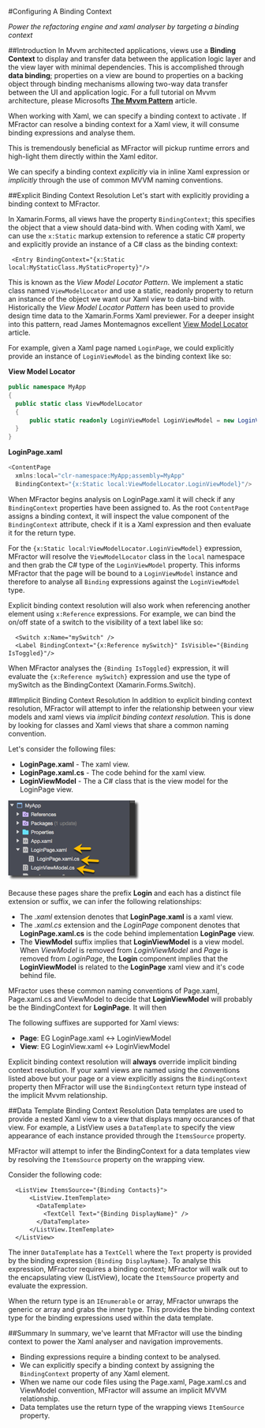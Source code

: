 
#Configuring A Binding Context

*Power the refactoring engine and xaml analyser by targeting a binding context*

##Introduction
In Mvvm architected applications, views use a **Binding Context** to display and transfer data between the application logic layer and the view layer with minimal dependencies. This is accomplished through **data binding**; properties on a view are bound to properties on a backing object through binding mechanisms allowing two-way data transfer between the UI and application logic. For a full tutorial on Mvvm architecture, please Microsofts [**The Mvvm Pattern**](https://msdn.microsoft.com/en-us/library/hh848246.aspx) article.

When working with Xaml, we can specify a binding context to activate . If MFractor can resolve a binding context for a Xaml view, it will consume binding expressions and analyse them.


This is tremendously beneficial as MFractor will pickup runtime errors and high-light them directly within the Xaml editor.

We can specify a binding context *explicitly* via in inline Xaml expression or *implicitly* through the use of common MVVM naming conventions.

##Explicit Binding Context Resolution
Let's start with explicitly providing a binding context to MFractor.

In Xamarin.Forms, all views have the property `BindingContext`; this specifies the object that a view should data-bind with. When coding with Xaml, we can use the `x:Static` markup extension to reference a static C# property and explicitly provide an instance of a C# class as the binding context:

```
 <Entry BindingContext="{x:Static local:MyStaticClass.MyStaticProperty}"/>
```

This is known as the *View Model Locator Pattern*. We implement a static class named `ViewModelLocator` and use a static, readonly property to return an instance of the object we want our Xaml view to data-bind with. Historically the *View Model Locator Pattern* has been used to provide design time data to the Xamarin.Forms Xaml previewer. For a deeper insight into this pattern, read James Montemagnos excellent [View Model Locator](http://motzcod.es/post/143702671962/xamarinforms-xaml-previewer-design-time-data) article.

For example, given a Xaml page named `LoginPage`, we could explicitly provide an instance of `LoginViewModel` as the binding context like so:

**View Model Locator**
```cs
public namespace MyApp
{
  public static class ViewModelLocator
  {
      public static readonly LoginViewModel LoginViewModel = new LoginViewModel();
  }
}
```

**LoginPage.xaml**
```cs
<ContentPage
  xmlns:local="clr-namespace:MyApp;assembly=MyApp"
  BindingContext="{x:Static local:ViewModelLocator.LoginViewModel}"/>
```

When MFractor begins analysis on LoginPage.xaml it will check if any `BindingContext` properties have been assigned to. As the root `ContentPage` assigns a binding context, it will inspect the value component of the `BindingContext` attribute, check if it is a Xaml expression and then evaluate it for the return type.

For the `{x:Static local:ViewModelLocator.LoginViewModel}` expression, MFractor will resolve the `ViewModelLocator` class in the `local` namespace and then grab the C# type of the `LoginViewModel` property. This informs MFractor that the page will be bound to a `LoginViewModel` instance and therefore to analyse all `Binding` expressions against the `LoginViewModel` type.

Explicit binding context resolution will also work when referencing another element using `x:Reference` expressions. For example, we can bind the on/off state of a switch to the visibility of a text label like so:

```
  <Switch x:Name="mySwitch" />
  <Label BindingContext="{x:Reference mySwitch}" IsVisible="{Binding IsToggled}"/>
```

When MFractor analyses the `{Binding IsToggled}` expression, it will evaluate the `{x:Reference mySwitch}` expression and use the type of mySwitch as the BindingContext (Xamarin.Forms.Switch).

##Implicit Binding Context Resolution
In addition to explicit binding context resolution, MFractor will attempt to infer the relationship between your view models and xaml views via *implicit binding context resolution*. This is done by looking for classes and Xaml views that share a common naming convention.

Let's consider the following files:

 * **LoginPage.xaml** - The xaml view.
 * **LoginPage.xaml.cs** - The code behind for the xaml view.
 * **LoginViewModel** - The a C# class that is the view model for the LoginPage view.

![mvvm relationships](/img/forms/implicit-mvvm-relationship.png)

Because these pages share the prefix **Login** and each has a distinct file extension or suffix, we can infer the following relationships:

  * The *.xaml* extension denotes that **LoginPage.xaml** is a xaml view.
  * The *.xaml.cs* extension and the *LoginPage* component denotes that **LoginPage.xaml.cs** is the code behind implementation **LoginPage** view.
  * The **ViewModel** suffix implies that **LoginViewModel** is a view model. When *ViewModel* is removed from *LoginViewModel* and *Page* is removed from *LoginPage*, the **Login** component implies that the **LoginViewModel** is related to the **LoginPage** xaml view and it's code behind file.

MFractor uses these common naming conventions of Page.xaml, Page.xaml.cs and ViewModel to decide that **LoginViewModel** will probably be the BindingContext for **LoginPage**. It will then

The following suffixes are supported for Xaml views:

 * **Page**: EG LoginPage.xaml <-> LoginViewModel
 * **View**: EG LoginView.xaml <-> LoginViewModel

Explicit binding context resolution will **always** override implicit binding context resolution. If your xaml views are named using the conventions listed above but your page or a view explicitly assigns the `BindingContext` property then MFractor will use the `BindingContext` return type instead of the implicit Mvvm relationship.

##Data Template Binding Context Resolution
Data templates are used to provide a nested Xaml view to a view that displays many occurances of that view. For example, a ListView uses a `DataTemplate` to specify the view appearance of each instance provided through the `ItemsSource` property.

MFractor will attempt to infer the BindingContext for a data templates view by resolving the `ItemsSource` property on the wrapping view.

Consider the following code:

```
  <ListView ItemsSource="{Binding Contacts}">
      <ListView.ItemTemplate>
        <DataTemplate>
          <TextCell Text="{Binding DisplayName}" />
        </DataTemplate>
      </ListView.ItemTemplate>
  </ListView>
```

The inner `DataTemplate` has a `TextCell` where the `Text` property is provided by the binding expression `{Binding DisplayName}`. To analyse this expression, MFractor requires a binding context; MFractor will walk out to the encapsulating view (ListView), locate the `ItemsSource` property and evaluate the expression.

When the return type is an `IEnumerable` or array, MFractor unwraps the generic or array and grabs the inner type. This provides the binding context type for the binding expressions used within the data template.

##Summary
In summary, we've learnt that MFractor will use the binding context to power the Xaml analyser and navigation improvements.

 * Binding expressions require a binding context to be analysed.
 * We can explicitly specify a binding context by assigning the `BindingContext` property of any Xaml element.
 * When we name our code files using the Page.xaml, Page.xaml.cs and ViewModel convention, MFractor will assume an implicit MVVM relationship.
 * Data templates use the return type of the wrapping views `ItemSource` property.
